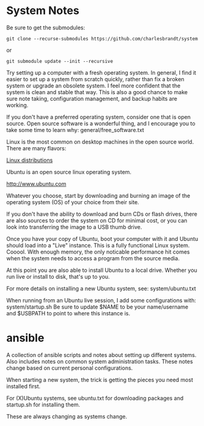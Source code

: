 # System Notes

Be sure to get the submodules:

    git clone --recurse-submodules https://github.com/charlesbrandt/system

or 

    git submodule update --init --recursive

Try setting up a computer with a fresh operating system. In general, I find it easier to set up a system from scratch quickly, rather than fix a broken system or upgrade an obsolete system.  I feel more confident that the system is clean and stable that way.  This is also a good chance to make sure note taking, configuration management, and backup habits are working.

If you don't have a preferred operating system, consider one that is open source. Open source software is a wonderful thing, and I encourage you to take some time to learn why:
general/free_software.txt

Linux is the most common on desktop machines in the open source world. There are many flavors:

[Linux distributions](linux-distributions.md)

Ubuntu is an open source linux operating system.  

http://www.ubuntu.com

Whatever you choose, start by downloading and burning an image of the operating system (OS) of your choice from their site.

If you don't have the ability to download and burn CDs or flash drives, there are also sources to order the system on CD for minimal cost, or you can look into transferring the image to a USB thumb drive.

Once you have your copy of Ubuntu, boot your computer with it and Ubuntu should load into a "Live" instance.  This is a fully functional Linux system.  Cooool.  With enough memory, the only noticable performance hit comes when the system needs to access a program from the source media.  

At this point you are also able to install Ubuntu to a local drive. Whether you run live or install to disk, that's up to you.

For more details on installing a new Ubuntu system, see:
system/ubuntu.txt

When running from an Ubuntu live session, I add some configurations with:
system/startup.sh
Be sure to update $NAME to be your name/username and $USBPATH to point to where this instance is.

# ansible
A collection of ansible scripts and notes about setting up different systems. Also includes notes on common system administration tasks. These notes change based on current personal configurations.

When starting a new system, the trick is getting the pieces you need most installed first.  

For (X)Ubuntu systems, see ubuntu.txt for downloading packages and startup.sh for installing them.

These are always changing as systems change.
